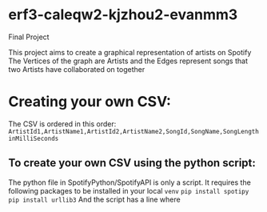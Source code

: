 # erf3-caleqw2-kjzhou2-evanmm3
Final Project

This project aims to create a graphical representation of artists on Spotify
The Vertices of the graph are Artists and the Edges represent songs that two Artists have collaborated on together

# Creating your own CSV:
The CSV is ordered in this order:
`ArtistId1,ArtistName1,ArtistId2,ArtistName2,SongId,SongName,SongLengthinMilliSeconds`
## To create your own CSV using the python script:
The python file in SpotifyPython/SpotifyAPI is only a script. It requires the following packages to be installed in your local `venv`
`pip install spotipy`
`pip install urllib3`
And the script has a line where 


